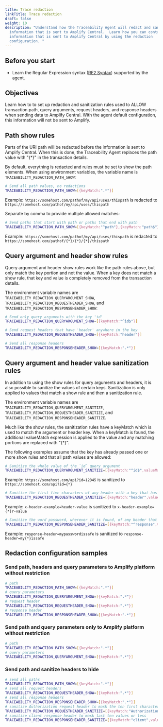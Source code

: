```yaml
---
title: Trace redaction
linkTitle: Trace redaction
draft: false
weight: 10
description: "Understand how the Traceability Agent will redact and sanitize
  information that is sent to Amplify Central.  Learn how you can control the
  information that is sent to Amplify Central by using the redaction
  configuration. "
---
```

## Before you start

* Learn the Regular Expression syntax ([RE2 Syntax](https://github.com/google/re2/wiki/Syntax)) supported by the agent.

## Objectives

Learn how to to set up redaction and sanitization rules used to ALLOW transaction path, query arguments, request headers, and response headers when sending data to Amplify Central. With the agent default configuration, this information will not be sent to Amplify.

## Path show rules

Parts of the URI path will be redacted before the information is sent to Amplify Central. When this is done, the Traceability Agent replaces the path value with "{*}" in the transaction details.

By default, everything is redacted and rules must be set to show the path elements. When using environment variables, the variable name is `TRACEABILITY_REDACTION_PATH_SHOW`:

```bash
# Send all path values, no redactions
TRACEABILITY_REDACTION_PATH_SHOW=[{keyMatch:".*"}]
```

Example: `https://somehost.com/pathof/my/api/uses/thispath` is redacted to `https://somehost.com/pathof/my/api/uses/thispath`

Separate by comma to provide multiple allowed matches:

```bash
# Send paths that start with path or paths that end with path
TRACEABILITY_REDACTION_PATH_SHOW=[{keyMatch:"^path"},{keyMatch:"path$"}]
```

Example: `https://somehost.com/pathof/my/api/uses/thispath` is redacted to `https://somehost.com/pathof/{*}/{*}/{*}/thispath`

## Query argument and header show rules

Query argument and header show rules work like the path rules above, but only match the key portion and not the value. When a key does not match a show rule, that key and value is completely removed from the transaction details.

The environment variable names are `TRACEABILITY_REDACTION_QUERYARGUMENT_SHOW`, `TRACEABILITY_REDACTION_REQUESTHEADER_SHOW`, and `TRACEABILITY_REDACTION_RESPONSEHEADER_SHOW`:

```bash
# Send only query arguments with the key 'id'
TRACEABILITY_REDACTION_QUERYARGUMENT_SHOW=[{keyMatch:"^id$"}]

# Send request headers that have 'header' anywhere in the key
TRACEABILITY_REDACTION_REQUESTHEADER_SHOW=[{keyMatch:"header"}]

# Send all response headers
TRACEABILITY_REDACTION_RESPONSEHEADER_SHOW=[{keyMatch:".*"}]
```

## Query argument and header value sanitization rules

In addition to using the show rules for query arguments and headers, it is also possible to sanitize the values of certain keys.  Sanitization is only applied to values that match a show rule and then a sanitization rule.

The environment variable names are `TRACEABILITY_REDACTION_QUERYARGUMENT_SANITIZE`, `TRACEABILITY_REDACTION_REQUESTHEADER_SANITIZE`, and `TRACEABILITY_REDACTION_RESPONSEHEADER_SANITIZE`.

Much like the show rules, the sanitization rules have a keyMatch which is used to match the argument or header key.  When a keyMatch is found, the additional valueMatch expression is applied to the value and any matching portions are replaced with "{*}".

The following examples assume that the key has already passed one or more show rules and that all path values are allowed:

```bash
# Sanitize the whole value of the `id` query argument
TRACEABILITY_REDACTION_QUERYARGUMENT_SANITIZE=[{keyMatch:"^id$",valueMatch:".*"}]
```

Example: `https://somehost.com/api?id=12345` is sanitized to `https://somehost.com/api?id={*}`

```bash
# Sanitize the first five characters of any header with a key that has 'header' in it
TRACEABILITY_REDACTION_REQUESTHEADER_SANITIZE=[{keyMatch:"header",valueMatch:"^.{0,5}"}]
```

Example: `x-header-example=header-value` is sanitized to `x-header-example={*}r-value`

```bash
# Sanitize the word password, wherever it is found, of any header that starts with 'response'
TRACEABILITY_REDACTION_RESPONSEHEADER_SANITIZE=[{keyMatch:"^response",valueMatch:"password"}]
```

Example: `response-header=mypasswordissafe` is sanitized to `response-header=my{*}issafe`

## Redaction configuration samples

### Send path, headers and query parameters to Amplify platform without restriction

```bash
# path
TRACEABILITY_REDACTION_PATH_SHOW=[{keyMatch:".*"}]
# query parameters
TRACEABILITY_REDACTION_QUERYARGUMENT_SHOW=[{keyMatch:".*"}]
# request header
TRACEABILITY_REDACTION_REQUESTHEADER_SHOW=[{keyMatch:".*"}]
# response header
TRACEABILITY_REDACTION_RESPONSEHEADER_SHOW=[{keyMatch:".*"}]
```

### Send path and query parameters only to Amplify platform without restriction

```bash
# path
TRACEABILITY_REDACTION_PATH_SHOW=[{keyMatch:".*"}]
# query parameters
TRACEABILITY_REDACTION_QUERYARGUMENT_SHOW=[{keyMatch:".*"}]
```

### Send path and sanitize headers to hide

```bash
# send all paths
TRACEABILITY_REDACTION_PATH_SHOW=[{keyMatch:".*"}]
# send all request headers
TRACEABILITY_REDACTION_REQUESTHEADER_SHOW=[{keyMatch:".*"}]
# send all response headers
TRACEABILITY_REDACTION_RESPONSEHEADER_SHOW=[{keyMatch:".*"}]
# sanitize Authorization request header to mask the ten first characters or less
TRACEABILITY_REDACTION_REQUESTHEADER_SANITIZE=[{keyMatch:"Authorization",valueMatch:"^.{0,10}"}]
# sanitize client response header to mask last ten values or less
TRACEABILITY_REDACTION_RESPONSEHEADER_SANITIZE=[{keyMatch:"client",valueMatch:".{0,10}$"}]
```
